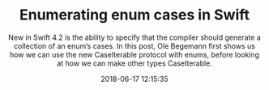 ---
title: "Enumerating enum cases in Swift"
subtitle: "New in Swift 4.2 is the ability to specify that the compiler should generate a collection of an enum’s cases. In this post, Ole Begemann first shows us how we can use the new CaseIterable protocol with enums, before looking at how we can make other types  CaseIterable."
tags: ["swift4.2","enum"]
link: "https://oleb.net/blog/2018/06/enumerating-enum-cases/"
date: "2018-06-17 12:15:35"
---